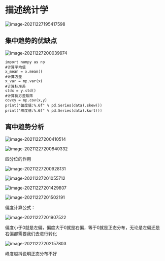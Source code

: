 # 描述统计学

![image-20211227195417598](https://cdn.jsdelivr.net/gh/13060923171/images@main/img/image-20211227195417598.png)

## 集中趋势的优缺点

![image-20211227200039974](https://cdn.jsdelivr.net/gh/13060923171/images@main/img/image-20211227200039974.png)





```
import numpy as np
#计算平均值
x_mean = x.mean()
#计算方差
x_var = np.var(x)
#计算标准差
stdx = y.std()
#计算协方差矩阵
covxy = np.cov(x,y)
print("偏度值:%.6f" % pd.Series(data).skew())
print("峰度值:%.6f" % pd.Series(data).kurt())
```



## 离中趋势分析

![image-20211227200410514](https://cdn.jsdelivr.net/gh/13060923171/images@main/img/image-20211227200410514.png)

![image-20211227200840332](https://cdn.jsdelivr.net/gh/13060923171/images@main/img/image-20211227200840332.png)



四分位的作用

![image-20211227200928131](https://cdn.jsdelivr.net/gh/13060923171/images@main/img/image-20211227200928131.png)



![image-20211227201055712](https://cdn.jsdelivr.net/gh/13060923171/images@main/img/image-20211227201055712.png)

![image-20211227201429807](https://cdn.jsdelivr.net/gh/13060923171/images@main/img/image-20211227201429807.png)



![image-20211227201502191](https://cdn.jsdelivr.net/gh/13060923171/images@main/img/image-20211227201502191.png)



偏度计算公式：

![image-20211227201907522](https://cdn.jsdelivr.net/gh/13060923171/images@main/img/image-20211227201907522.png)

偏度小于0就是左偏，偏度大于0就是右偏，等于0就是正态分布，无论是左偏还是右偏都需要我们去进行转化

![image-20211227202157803](https://cdn.jsdelivr.net/gh/13060923171/images@main/img/image-20211227202157803.png)

峰度越抖说明正态分布不好



